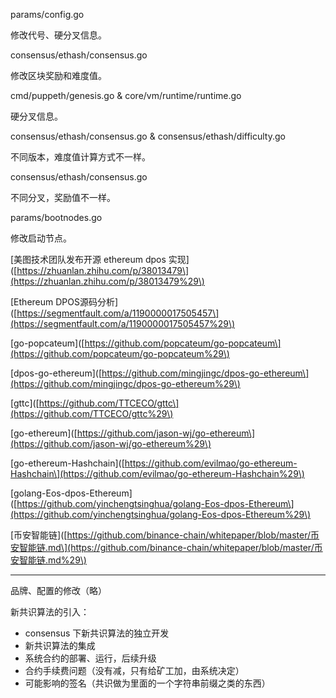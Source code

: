 params/config.go

修改代号、硬分叉信息。

consensus/ethash/consensus.go

修改区块奖励和难度值。

cmd/puppeth/genesis.go & core/vm/runtime/runtime.go

硬分叉信息。

consensus/ethash/consensus.go & consensus/ethash/difficulty.go

不同版本，难度值计算方式不一样。

consensus/ethash/consensus.go

不同分叉，奖励值不一样。

params/bootnodes.go

修改启动节点。

\[美图技术团队发布开源 ethereum dpos 实现\]\([https://zhuanlan.zhihu.com/p/38013479\](https://zhuanlan.zhihu.com/p/38013479%29\)

\[Ethereum DPOS源码分析\]\([https://segmentfault.com/a/1190000017505457\](https://segmentfault.com/a/1190000017505457%29\)

\[go-popcateum\]\([https://github.com/popcateum/go-popcateum\](https://github.com/popcateum/go-popcateum%29\)

\[dpos-go-ethereum\]\([https://github.com/mingjingc/dpos-go-ethereum\](https://github.com/mingjingc/dpos-go-ethereum%29\)

\[gttc\]\([https://github.com/TTCECO/gttc\](https://github.com/TTCECO/gttc%29\)

\[go-ethereum\]\([https://github.com/jason-wj/go-ethereum\](https://github.com/jason-wj/go-ethereum%29\)

\[go-ethereum-Hashchain\]\([https://github.com/evilmao/go-ethereum-Hashchain\](https://github.com/evilmao/go-ethereum-Hashchain%29\)

\[golang-Eos-dpos-Ethereum\]\([https://github.com/yinchengtsinghua/golang-Eos-dpos-Ethereum\](https://github.com/yinchengtsinghua/golang-Eos-dpos-Ethereum%29\)

\[币安智能链\]\([https://github.com/binance-chain/whitepaper/blob/master/币安智能链.md\](https://github.com/binance-chain/whitepaper/blob/master/币安智能链.md%29\)

---

品牌、配置的修改（略）

新共识算法的引入：

* consensus 下新共识算法的独立开发
* 新共识算法的集成
* 系统合约的部署、运行，后续升级
* 合约手续费问题（没有减，只有给矿工加，由系统决定）
* 可能影响的签名（共识做为里面的一个字符串前缀之类的东西）



